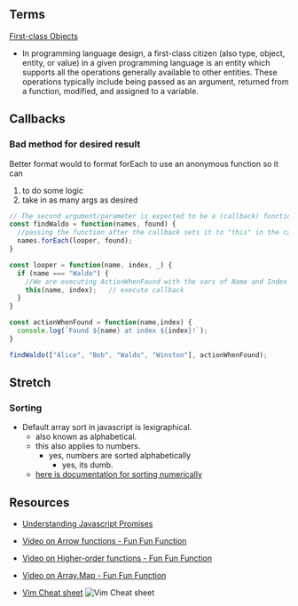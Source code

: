 ## Terms
[First-class Objects](https://en.wikipedia.org/wiki/First-class_citizen)
  - In programming language design, a first-class citizen (also type, object, entity, or value) in a given programming language is an entity which supports all the operations generally available to other entities. These operations typically include being passed as an argument, returned from a function, modified, and assigned to a variable.

## Callbacks
### Bad method for desired result
Better format would to format forEach to use an anonymous function so it can
1. to do some logic
2. take in as many args as desired
```js
// The second argument/parameter is expected to be a (callback) function
const findWaldo = function(names, found) {
  //passing the function after the callback sets it to "this" in the callbackFunction
  names.forEach(looper, found);
}

const looper = function(name, index, _) {
  if (name === "Waldo") {
    //We are executing ActionWhenFound with the vars of Name and Index
    this(name, index);   // execute callback
  }
}

const actionWhenFound = function(name,index) {
  console.log(`Found ${name} at index ${index}!`);
}

findWaldo(["Alice", "Bob", "Waldo", "Winston"], actionWhenFound);
```

## Stretch

### Sorting
- Default array sort in javascript is lexigraphical.
  - also known as alphabetical.
  - this also applies to numbers.
    - yes, numbers are sorted alphabetically
      - yes, its dumb.
  - [here is documentation for sorting numerically](http://www.javascriptkit.com/javatutors/arraysort.shtml)

## Resources
 - [Understanding Javascript Promises](https://attachments.convertkitcdnn2.com/343082/c6984633-5363-4ca2-b662-47b36693c5b2/understanding-javascript-promises.pdf)

 - [Video on Arrow functions - Fun Fun Function](https://youtu.be/6sQDTgOqh-I)

 - [Video on Higher-order functions - Fun Fun Function](https://youtu.be/BMUiFMZr7vk)

  - [Video on Array.Map - Fun Fun Function](https://youtu.be/bCqtb-Z5YGQ)

 - [Vim Cheat sheet](http://www.viemu.com/vi-vim-cheat-sheet.gif)
  ![Vim Cheat sheet](http://www.viemu.com/vi-vim-cheat-sheet.gif)